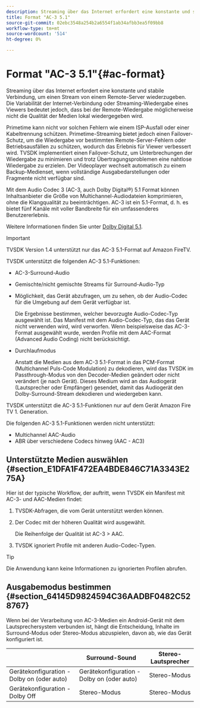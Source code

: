 ```yaml
---
description: Streaming über das Internet erfordert eine konstante und stabile Verbindung, um einen Stream von einem Remote-Server wiederzugeben. Die Variabilität der Internet-Verbindung oder Streaming-Wiedergabe eines Viewers bedeutet jedoch, dass bei der Remote-Wiedergabe möglicherweise nicht die Qualität der Medien lokal wiedergegeben wird.
title: Format "AC-3 5.1"
source-git-commit: 02ebc3548a254b2a6554f1ab34afbb3ea5f09bb8
workflow-type: tm+mt
source-wordcount: '514'
ht-degree: 0%

---
```


# Format &quot;AC-3 5.1&quot;{#ac-format}

Streaming über das Internet erfordert eine konstante und stabile Verbindung, um einen Stream von einem Remote-Server wiederzugeben. Die Variabilität der Internet-Verbindung oder Streaming-Wiedergabe eines Viewers bedeutet jedoch, dass bei der Remote-Wiedergabe möglicherweise nicht die Qualität der Medien lokal wiedergegeben wird.

Primetime kann nicht vor solchen Fehlern wie einem ISP-Ausfall oder einer Kabeltrennung schützen. Primetime-Streaming bietet jedoch einen Failover-Schutz, um die Wiedergabe vor bestimmten Remote-Server-Fehlern oder Betriebsausfällen zu schützen, wodurch das Erlebnis für Viewer verbessert wird. TVSDK implementiert einen Failover-Schutz, um Unterbrechungen der Wiedergabe zu minimieren und trotz Übertragungsproblemen eine nahtlose Wiedergabe zu erzielen. Der Videoplayer wechselt automatisch zu einem Backup-Medienset, wenn vollständige Ausgabedarstellungen oder Fragmente nicht verfügbar sind.

Mit dem Audio Codec 3 (AC-3, auch Dolby Digital®) 5.1 Format können Inhaltsanbieter die Größe von Multichannel-Audiodateien komprimieren, ohne die Klangqualität zu beeinträchtigen. AC-3 ist ein 5.1-Format, d. h. es bietet fünf Kanäle mit voller Bandbreite für ein umfassenderes Benutzererlebnis.

Weitere Informationen finden Sie unter [Dolby Digital 5.1](https://www.dolby.com/us/en/technologies/dolby-digital.html).

>[!IMPORTANT]
>
>TVSDK Version 1.4 unterstützt nur das AC-3 5.1-Format auf Amazon FireTV.

TVSDK unterstützt die folgenden AC-3 5.1-Funktionen:

* AC-3-Surround-Audio
* Gemischte/nicht gemischte Streams für Surround-Audio-Typ
* Möglichkeit, das Gerät abzufragen, um zu sehen, ob der Audio-Codec für die Umgebung auf dem Gerät verfügbar ist.

  Die Ergebnisse bestimmen, welcher bevorzugte Audio-Codec-Typ ausgewählt ist. Das Manifest mit dem Audio-Codec-Typ, das das Gerät nicht verwenden wird, wird verworfen. Wenn beispielsweise das AC-3-Format ausgewählt wurde, werden Profile mit dem AAC-Format (Advanced Audio Coding) nicht berücksichtigt.
* Durchlaufmodus

  Anstatt die Medien aus dem AC-3 5.1-Format in das PCM-Format (Multichannel Puls-Code Modulation) zu dekodieren, wird das TVSDK im Passthrough-Modus von den Decoder-Medien geändert oder nicht verändert (je nach Gerät). Dieses Medium wird an das Audiogerät (Lautsprecher oder Empfänger) gesendet, damit das Audiogerät den Dolby-Surround-Stream dekodieren und wiedergeben kann.

TVSDK unterstützt die AC-3 5.1-Funktionen nur auf dem Gerät Amazon Fire TV 1. Generation.

Die folgenden AC-3 5.1-Funktionen werden nicht unterstützt:

* Multichannel AAC-Audio
* ABR über verschiedene Codecs hinweg (AAC - AC3)

## Unterstützte Medien auswählen {#section_E1DFA1F472EA4BDE846C71A3343E275A}

Hier ist der typische Workflow, der auftritt, wenn TVSDK ein Manifest mit AC-3- und AAC-Medien findet:

1. TVSDK-Abfragen, die vom Gerät unterstützt werden können.
1. Der Codec mit der höheren Qualität wird ausgewählt.

   Die Reihenfolge der Qualität ist AC-3 > AAC.
1. TVSDK ignoriert Profile mit anderen Audio-Codec-Typen.

>[!TIP]
>
>Die Anwendung kann keine Informationen zu ignorierten Profilen abrufen.

## Ausgabemodus bestimmen {#section_64145D9824594C36AADBF0482C528767}

Wenn bei der Verarbeitung von AC-3-Medien ein Android-Gerät mit dem Lautsprechersystem verbunden ist, hängt die Entscheidung, Inhalte im Surround-Modus oder Stereo-Modus abzuspielen, davon ab, wie das Gerät konfiguriert ist.

|   | Surround-Sound | Stereo-Lautsprecher |
|---|---|---|
| Gerätekonfiguration - Dolby on (oder auto) | Gerätekonfiguration - Dolby on (oder auto) | Stereo-Modus |
| Gerätekonfiguration - Dolby Off | Stereo-Modus | Stereo-Modus |
